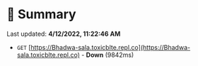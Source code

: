# 📖 Summary
Last updated: **4/12/2022, 11:22:46 AM**

- `GET` [https://Bhadwa-sala.toxicblte.repl.co](https://Bhadwa-sala.toxicblte.repl.co) - **Down** (9842ms)
